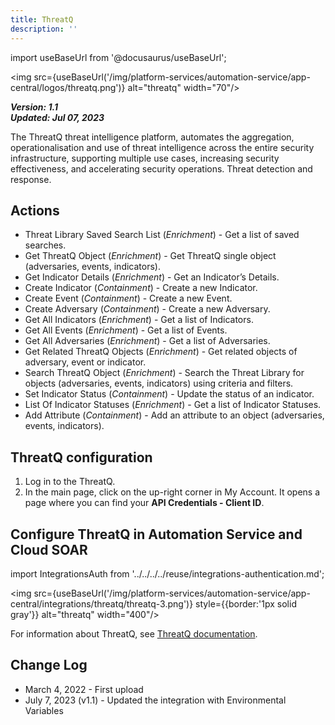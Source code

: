 ```yaml
---
title: ThreatQ
description: ''
---
```

import useBaseUrl from '@docusaurus/useBaseUrl';

<img src={useBaseUrl('/img/platform-services/automation-service/app-central/logos/threatq.png')} alt="threatq" width="70"/>

***Version: 1.1  
Updated: Jul 07, 2023***

The ThreatQ threat intelligence platform, automates the aggregation, operationalisation and use of threat intelligence across the entire security infrastructure, supporting multiple use cases, increasing security effectiveness, and accelerating security operations. Threat detection and response.

## Actions

* Threat Library Saved Search List (*Enrichment*) - Get a list of saved searches.
* Get ThreatQ Object (*Enrichment*) - Get ThreatQ single object (adversaries, events, indicators).
* Get Indicator Details (*Enrichment*) - Get an Indicator’s Details.
* Create Indicator (*Containment*) - Create a new Indicator.
* Create Event (*Containment*) - Create a new Event.
* Create Adversary (*Containment*) - Create a new Adversary.
* Get All Indicators (*Enrichment*) - Get a list of Indicators.
* Get All Events (*Enrichment*) - Get a list of Events.
* Get All Adversaries (*Enrichment*) - Get a list of Adversaries.
* Get Related ThreatQ Objects (*Enrichment*) - Get related objects of adversary, event or indicator.
* Search ThreatQ Object (*Enrichment*) - Search the Threat Library for objects (adversaries, events, indicators) using criteria and filters.
* Set Indicator Status (*Containment*) - Update the status of an indicator.
* List Of Indicator Statuses (*Enrichment*) - Get a list of Indicator Statuses.
* Add Attribute (*Containment*) - Add an attribute to an object (adversaries, events, indicators).

## ThreatQ configuration

1. Log in to the ThreatQ.
1. In the main page, click on the up-right corner in My Account. It opens a page where you can find your **API Credentials - Client ID**.

## Configure ThreatQ in Automation Service and Cloud SOAR

import IntegrationsAuth from '../../../../reuse/integrations-authentication.md';

<IntegrationsAuth/>

 <img src={useBaseUrl('/img/platform-services/automation-service/app-central/integrations/threatq/threatq-3.png')} style={{border:'1px solid gray'}} alt="threatq" width="400"/>

For information about ThreatQ, see [ThreatQ documentation](https://docs.threatq.com/rest_api).

## Change Log

* March 4, 2022 - First upload
* July 7, 2023 (v1.1) - Updated the integration with Environmental Variables
